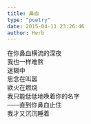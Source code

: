 ```yaml
---  
title: 鼻血  
type: "poetry"  
date: 2015-04-11 23:26:46  
author: Herb  
---  
```

在你鼻血横流的深夜  
我也一样难熬  
迷糊中  
思念在叫嚣  
欲火在燃烧  
我只能低低地唤着你的名字  
——直到你鼻血止住  
我才又沉沉睡着